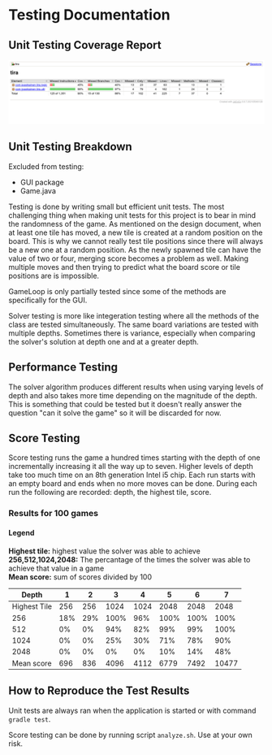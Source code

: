 # Testing Documentation

## Unit Testing Coverage Report
![Jacoco Coverage Report](/documentation/imgs/screenshot.png)

## Unit Testing Breakdown
Excluded from testing:
- GUI package
- Game.java

Testing is done by writing small but efficient unit tests. The most challenging thing when making unit tests for this project is to bear in mind the randomness of the game. As mentioned on the design document, when at least one tile has moved, a new tile is created at a random position on the board. This is why we cannot really test tile positions since there will always be a new one at a random position. As the newly spawned tile can have the value of two or four, merging score becomes a problem as well. Making multiple moves and then trying to predict what the board score or tile positions are is impossible.

GameLoop is only partially tested since some of the methods are specifically for the GUI.

Solver testing is more like integeration testing where all the methods of the class are tested simultaneously. The same board variations are tested with multiple depths. Sometimes there is variance, especially when comparing the solver's solution at depth one and at a greater depth.

## Performance Testing

The solver algorithm produces different results when using varying levels of depth and also takes more time depending on the magnitude of the depth. This is something that could be tested but it doesn't really answer the question "can it solve the game" so it will be discarded for now.

## Score Testing

Score testing runs the game a hundred times starting with the depth of one incrementally increasing it all the way up to seven. Higher levels of depth take too much time on an 8th generation Intel i5 chip. Each run starts with an empty board and ends when no more moves can be done. During each run the following are recorded: depth, the highest tile, score.

### Results for 100 games
#### Legend
**Highest tile:** highest value the solver was able to achieve\
**256,512,1024,2048:** The percantage of the times the solver was able to achieve that value in a game\
**Mean score:** sum of scores divided by 100

| Depth        | 1   | 2   | 3    | 4    | 5    | 6    | 7     |
|--------------|-----|-----|------|------|------|------|-------|
| Highest Tile | 256 | 256 | 1024 | 1024 | 2048 | 2048 | 2048  |
| 256          | 18% | 29% | 100% | 96%  | 100% | 100% | 100%  |
| 512          | 0%  | 0%  | 94%  | 82%  | 99%  | 99%  | 100%  |
| 1024         | 0%  | 0%  | 25%  | 30%  | 71%  | 78%  | 90%   |
| 2048         | 0%  | 0%  | 0%   | 0%   | 10%  | 14%  | 48%   |
| Mean score   | 696 | 836 | 4096 | 4112 | 6779 | 7492 | 10477 |

## How to Reproduce the Test Results
Unit tests are always ran when the application is started or with command ``gradle test``.

Score testing can be done by running script ``analyze.sh``. Use at your own risk.
